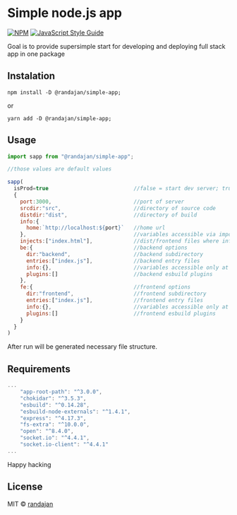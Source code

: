 # Simple node.js app

[![NPM](https://img.shields.io/npm/v/@randajan/simple-app.svg)](https://www.npmjs.com/package/@randajan/simple-lib) [![JavaScript Style Guide](https://img.shields.io/badge/code_style-standard-brightgreen.svg)](https://standardjs.com)

Goal is to provide supersimple start for developing and deploying full stack app in one package

## Instalation

```console
npm install -D @randajan/simple-app;
```

or

```console
yarn add -D @randajan/simple-app;
```

## Usage

```javascript
import sapp from "@randajan/simple-app";

//those values are default values

sapp(
  isProd=true                           //false = start dev server; true = generate minify build and start prod server
  {
    port:3000,                          //port of server
    srcdir:"src",                       //directory of source code
    distdir:"dist",                     //directory of build
    info:{
      home:`http://localhost:${port}`   //home url
    },                                  //variables accessible via import info from "@randajan/simple-app/info"
    injects:["index.html"],             //dist/frontend files where info variables will be injected between brackets {{name}}
    be:{                                //backend options
      dir:"backend",                    //backend subdirectory
      entries:["index.js"],             //backend entry files
      info:{},                          //variables accessible only at backend via import info from "@randajan/simple-app/info"
      plugins:[]                        //backend esbuild plugins
    },
    fe:{                                //frontend options
      dir:"frontend",                   //frontend subdirectory
      entries:["index.js"],             //frontend entry files
      info:{},                          //variables accessible only at frontend via import info from "@randajan/simple-app/info"
      plugins:[]                        //frontend esbuild plugins
    }
  }
)

```

After run will be generated necessary file structure.


## Requirements

```javascript
...
    "app-root-path": "^3.0.0",
    "chokidar": "^3.5.3",
    "esbuild": "^0.14.28",
    "esbuild-node-externals": "^1.4.1",
    "express": "^4.17.3",
    "fs-extra": "^10.0.0",
    "open": "^8.4.0",
    "socket.io": "^4.4.1",
    "socket.io-client": "^4.4.1"
...
```


Happy hacking

## License

MIT © [randajan](https://github.com/randajan)